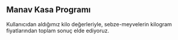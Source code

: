 ## Manav Kasa Programı
Kullanıcıdan aldığımız kilo değerleriyle, sebze-meyvelerin kilogram fiyatlarından toplam sonuç elde ediyoruz.

[](manav.png)
